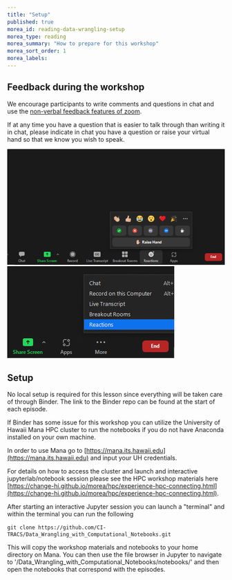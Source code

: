 ```yaml
---
title: "Setup"
published: true
morea_id: reading-data-wrangling-setup
morea_type: reading
morea_summary: "How to prepare for this workshop"
morea_sort_order: 1
morea_labels:
---
```


## Feedback during the workshop
We encourage participants to write comments and questions in chat and use the [non-verbal feedback features of zoom](https://support.zoom.us/hc/en-us/articles/115001286183-Nonverbal-feedback-during-meetings#:~:text=To%20provide%20nonverbal%20feedback%20or,icon%20again%20to%20remove%20it.).

If at any time you have a question that is easier to talk through than writing it in chat, please indicate in chat you have a question or raise your virtual hand so that we know you wish to speak.

<img src="./fig/non-verbal.png" alt="non-verbal icon" >

<img src="./fig/non-verbal_min.png" alt="non-verbal icon from ..." >

## Setup
No local setup is required for this lesson since everything will be taken care of through Binder. The link to the Binder repo can be found at the start of each episode.

If Binder has some issue for this workshop you can utilize the University of Hawaii Mana HPC cluster to run the notebooks if you do not have Anaconda installed on your own machine.

In order to use Mana go to [https://mana.its.hawaii.edu](https://mana.its.hawaii.edu) and input your UH credentials.

For details on how to access the cluster and launch and interactive jupyterlab/notebook session please see the HPC workshop materials here [https://change-hi.github.io/morea/hpc/experience-hpc-connecting.html](https://change-hi.github.io/morea/hpc/experience-hpc-connecting.html).


After starting an interactive Jupyter session you can launch a "terminal" and within the terminal you can run the following
```
git clone https://github.com/CI-TRACS/Data_Wrangling_with_Computational_Notebooks.git
```
This will copy the workshop materials and notebooks to your home directory on Mana.  You can then use the file browser in Jupyter to navigate to '/Data_Wrangling_with_Computational_Notebooks/notebooks/' and then open the notebooks that correspond with the episodes.